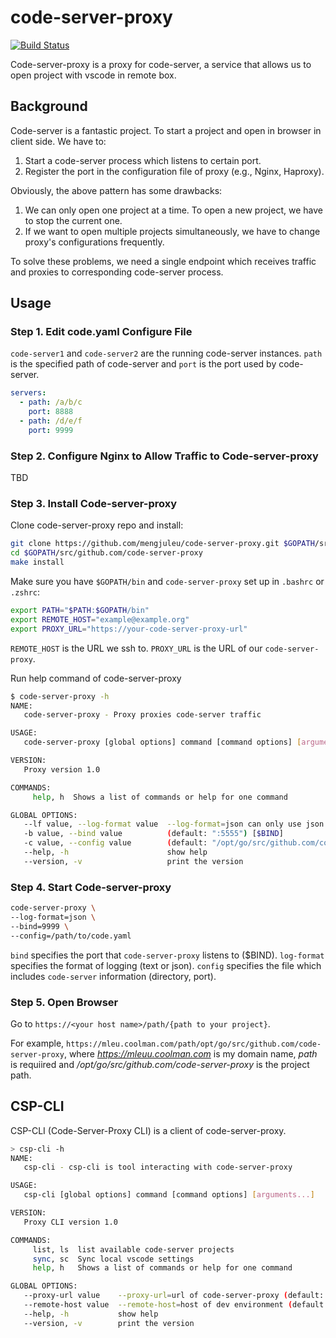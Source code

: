 # code-server-proxy
[![Build Status](https://travis-ci.org/mengjuleu/code-server-proxy.svg?branch=master)](https://travis-ci.org/mengjuleu/code-server-proxy)

Code-server-proxy is a proxy for code-server, a service that allows us to open project with vscode in remote box.

## Background

Code-server is a fantastic project. To start a project and open in browser in client side. We have to:
  1. Start a code-server process which listens to certain port.
  2. Register the port in the configuration file of proxy (e.g., Nginx, Haproxy).

Obviously, the above pattern has some drawbacks:
  1. We can only open one project at a time. To open a new project, we have to stop the current one.
  2. If we want to open multiple projects simultaneously, we have to change proxy's configurations frequently.
  

To solve these problems, we need a single endpoint which receives traffic and proxies to corresponding code-server process.

## Usage

### Step 1. Edit code.yaml Configure File

`code-server1` and `code-server2` are the running code-server instances. `path` is the specified path of code-server and `port` is the port used by code-server.

```yaml
servers:
  - path: /a/b/c
    port: 8888
  - path: /d/e/f
    port: 9999
```

### Step 2. Configure Nginx to Allow Traffic to Code-server-proxy

TBD

### Step 3. Install Code-server-proxy

Clone code-server-proxy repo and install: 

```bash
git clone https://github.com/mengjuleu/code-server-proxy.git $GOPATH/src/github.com/code-server-proxy
cd $GOPATH/src/github.com/code-server-proxy
make install
```

Make sure you have `$GOPATH/bin` and `code-server-proxy` set up in `.bashrc` or `.zshrc`:

```bash
export PATH="$PATH:$GOPATH/bin"
export REMOTE_HOST="example@example.org"
export PROXY_URL="https://your-code-server-proxy-url"
```

`REMOTE_HOST` is the URL we ssh to.
`PROXY_URL` is the URL of our `code-server-proxy`.

Run help command of code-server-proxy

```bash
$ code-server-proxy -h
NAME:
   code-server-proxy - Proxy proxies code-server traffic

USAGE:
   code-server-proxy [global options] command [command options] [arguments...]

VERSION:
   Proxy version 1.0

COMMANDS:
     help, h  Shows a list of commands or help for one command

GLOBAL OPTIONS:
   --lf value, --log-format value  --log-format=json can only use json or text (default: "json") [$LOG_FORMAT]
   -b value, --bind value          (default: ":5555") [$BIND]
   -c value, --config value        (default: "/opt/go/src/github.com/code-server-proxy/code.yaml") [$CONFIG]
   --help, -h                      show help
   --version, -v                   print the version
```

### Step 4. Start Code-server-proxy

```bash
code-server-proxy \
--log-format=json \
--bind=9999 \
--config=/path/to/code.yaml
```

`bind` specifies the port that `code-server-proxy` listens to ($BIND).
`log-format` specifies the format of logging (text or json).
`config` specifies the file which includes `code-server` information (directory, port).

### Step 5. Open Browser

Go to `https://<your host name>/path/{path to your project}`.

For example, `https://mleu.coolman.com/path/opt/go/src/github.com/code-server-proxy`,
where *https://mleuu.coolman.com* is my domain name, *path* is requiired and */opt/go/src/github.com/code-server-proxy* is the project path.

## CSP-CLI

CSP-CLI (Code-Server-Proxy CLI) is a client of code-server-proxy.

```bash
> csp-cli -h
NAME:
   csp-cli - csp-cli is tool interacting with code-server-proxy

USAGE:
   csp-cli [global options] command [command options] [arguments...]

VERSION:
   Proxy CLI version 1.0

COMMANDS:
     list, ls  list available code-server projects
     sync, sc  Sync local vscode settings
     help, h   Shows a list of commands or help for one command

GLOBAL OPTIONS:
   --proxy-url value    --proxy-url=url of code-server-proxy (default: "https://ide.mleumonster.devbucket.org") [$PROXY_URL]
   --remote-host value  --remote-host=host of dev environment (default: "mleumonster@mleumonster.dev.devbucket.org") [$REMOTE_HOST]
   --help, -h           show help
   --version, -v        print the version
```



